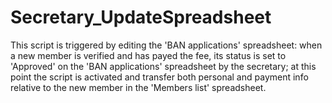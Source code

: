 # Secretary_UpdateSpreadsheet
This script is triggered by editing the 'BAN applications' spreadsheet: when a new member is verified and has payed the fee, its status is set to 'Approved' on the 'BAN applications' spreadsheet by the secretary; at this point the script is activated and transfer both personal and payment info relative to the new member in the 'Members list' spreadsheet.
